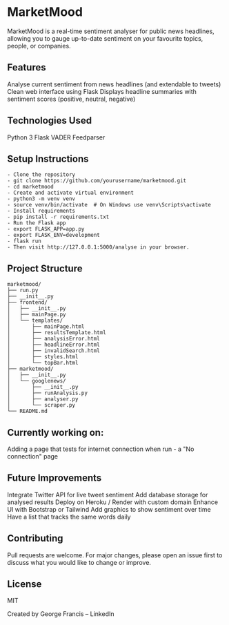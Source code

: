 # **MarketMood**

MarketMood is a real-time sentiment analyser for public news headlines, allowing you to gauge up-to-date sentiment on your favourite topics, people, or companies.

## **Features**

Analyse current sentiment from news headlines (and extendable to tweets)
Clean web interface using Flask
Displays headline summaries with sentiment scores (positive, neutral, negative)

## **Technologies Used**

Python 3
Flask
VADER
Feedparser

## **Setup Instructions**
```
- Clone the repository
- git clone https://github.com/yourusername/marketmood.git
- cd marketmood
- Create and activate virtual environment
- python3 -m venv venv
- source venv/bin/activate  # On Windows use venv\Scripts\activate
- Install requirements
- pip install -r requirements.txt
- Run the Flask app
- export FLASK_APP=app.py
- export FLASK_ENV=development
- flask run
- Then visit http://127.0.0.1:5000/analyse in your browser.
```

## **Project Structure**
```
marketmood/
├── run.py
├── __init__.py
├── frontend/
│   ├── __init__.py
│   ├── mainPage.py
│   └── templates/
│       ├── mainPage.html
│       ├── resultsTemplate.html
│       ├── analysisError.html
│       ├── headlineError.html
│       ├── invalidSearch.html
│       ├── styles.html
│       └── topBar.html
├── marketmood/
│   ├── __init__.py
│   └── googlenews/
│       ├── __init__.py
│       ├── runAnalysis.py
│       ├── analyser.py
│       └── scraper.py
└── README.md
```

## **Currently working on:**

Adding a page that tests for internet connection when run - a "No connection" page

## **Future Improvements**

Integrate Twitter API for live tweet sentiment
Add database storage for analysed results
Deploy on Heroku / Render with custom domain
Enhance UI with Bootstrap or Tailwind
Add graphics to show sentiment over time
Have a list that tracks the same words daily


## **Contributing**

Pull requests are welcome. For major changes, please open an issue first to discuss what you would like to change or improve.

## **License**

MIT

Created by George Francis – LinkedIn

